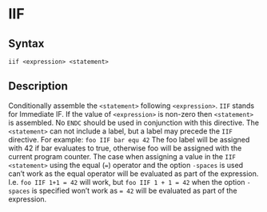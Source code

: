 # IIF

## Syntax
```assembly
iif <expression> <statement>
```

## Description
Conditionally assemble the `<statement>` following `<expression>`.
`IIF` stands for Immediate IF. If the value of `<expression>` is non-zero then `<statement>` is assembled. No `ENDC` should be used in conjunction with this directive. The `<statement>` can not include a label, but a label may precede the `IIF` directive. For example: `foo IIF bar equ 42` The foo label will be assigned with 42 if bar evaluates to true, otherwise foo will be assigned with the current program counter. The case when assigning a value in the `IIF <statement>` using the equal (`=`) operator and the option `-spaces` is used can’t work as the equal operator will be evaluated as part of the expression. I.e. `foo IIF 1+1 = 42` will work, but `foo IIF 1 + 1 = 42` when the option `-spaces` is specified won’t work as `= 42` will be evaluated as part of the expression.
